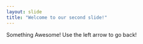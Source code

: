 ```yaml
---
layout: slide
title: "Welcome to our second slide!"
---
```

Something Awesome!
Use the left arrow to go back!
